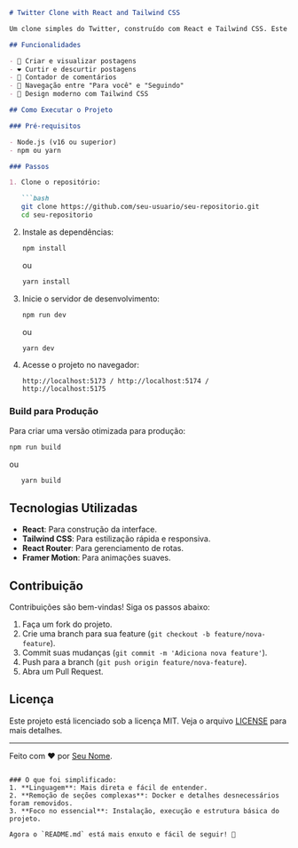 ```markdown
# Twitter Clone with React and Tailwind CSS

Um clone simples do Twitter, construído com React e Tailwind CSS. Este projeto simula funcionalidades básicas como postagens, curtidas e comentários.

## Funcionalidades

- 📝 Criar e visualizar postagens
- ❤️ Curtir e descurtir postagens
- 💬 Contador de comentários
- 🔄 Navegação entre "Para você" e "Seguindo"
- 🎨 Design moderno com Tailwind CSS

## Como Executar o Projeto

### Pré-requisitos

- Node.js (v16 ou superior)
- npm ou yarn

### Passos

1. Clone o repositório:

   ```bash
   git clone https://github.com/seu-usuario/seu-repositorio.git
   cd seu-repositorio
   ```

2. Instale as dependências:

   ```bash
   npm install
   ```

   ou

   ```bash
   yarn install
   ```

3. Inicie o servidor de desenvolvimento:

   ```bash
   npm run dev
   ```

   ou

   ```bash
   yarn dev
   ```

4. Acesse o projeto no navegador:

   ```
   http://localhost:5173 / http://localhost:5174 / http://localhost:5175
   ```

### Build para Produção

Para criar uma versão otimizada para produção:

```bash
npm run build
```

ou

```bash
   yarn build
   ```

## Tecnologias Utilizadas

- **React**: Para construção da interface.
- **Tailwind CSS**: Para estilização rápida e responsiva.
- **React Router**: Para gerenciamento de rotas.
- **Framer Motion**: Para animações suaves.


## Contribuição

Contribuições são bem-vindas! Siga os passos abaixo:

1. Faça um fork do projeto.
2. Crie uma branch para sua feature (`git checkout -b feature/nova-feature`).
3. Commit suas mudanças (`git commit -m 'Adiciona nova feature'`).
4. Push para a branch (`git push origin feature/nova-feature`).
5. Abra um Pull Request.

## Licença

Este projeto está licenciado sob a licença MIT. Veja o arquivo [LICENSE](LICENSE) para mais detalhes.

---

Feito com ❤️ por [Seu Nome](https://github.com/seu-usuario).
```

### O que foi simplificado:
1. **Linguagem**: Mais direta e fácil de entender.
2. **Remoção de seções complexas**: Docker e detalhes desnecessários foram removidos.
3. **Foco no essencial**: Instalação, execução e estrutura básica do projeto.

Agora o `README.md` está mais enxuto e fácil de seguir! 🚀
